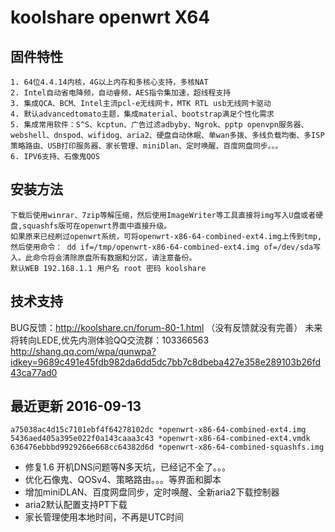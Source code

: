 koolshare openwrt X64  
===================================

## 固件特性

    1. 64位4.4.14内核，4G以上内存和多核心支持，多核NAT
    2. Intel自动省电降频，自动睿频，AES指令集加速，超线程支持
    3. 集成QCA、BCM、Intel主流pcl-e无线网卡，MTK RTL usb无线网卡驱动
    4. 默认advancedtomato主题，集成material、bootstrap满足个性化需求
    5. 集成常用软件：S^S、kcptun、广告过滤adbyby、Ngrok、pptp openvpn服务器、webshell、dnspod、wifidog、aria2、硬盘自动休眠、单wan多拨、多线负载均衡、多ISP策略路由、USB打印服务器、家长管理、miniDlan、定时唤醒、百度网盘同步。。。
    6. IPV6支持、石像鬼QOS

## 安装方法

    下载后使用winrar、7zip等解压缩，然后使用ImageWriter等工具直接将img写入U盘或者硬盘,squashfs版可在openwrt界面中直接升级。
    如果原来已经刷过openwrt系统，可将openwrt-x86-64-combined-ext4.img上传到tmp,然后使用命令： dd if=/tmp/openwrt-x86-64-combined-ext4.img of=/dev/sda写入。此命令将会清除原盘所有数据和分区，请注意备份。
    默认WEB 192.168.1.1 用户名 root 密码 koolshare
## 技术支持

BUG反馈：<http://koolshare.cn/forum-80-1.html>  （没有反馈就没有完善）   未来将转向LEDE,优先内测体验QQ交流群：103366563 <http://shang.qq.com/wpa/qunwpa?idkey=9689c491e45fdb982da6dd5dc7bb7c8dbeba427e358e289103b26fd43ca77ad0>

## 最近更新 2016-09-13
    a75038ac4d15c7101ebf4f64278102dc *openwrt-x86-64-combined-ext4.img
    5436aed405a395e022f0a143caaa3c43 *openwrt-x86-64-combined-ext4.vmdk
    636476ebbbd9929266e668cc64382d6d *openwrt-x86-64-combined-squashfs.img




* 修复1.6 开机DNS问题等N多天坑，已经记不全了。。。
* 优化石像鬼、QOSv4、策略路由。。。等界面和脚本
* 增加miniDLAN、百度网盘同步，定时唤醒、全新aria2下载控制器
* aria2默认配置支持PT下载
* 家长管理使用本地时间，不再是UTC时间